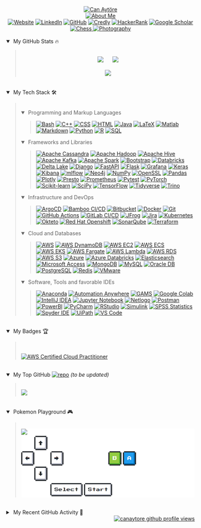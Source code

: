 <div align="center">
    <a href="https://github.com/canaytore"><img src="https://readme-typing-svg.demolab.com/?lines=Can+Ayt%C3%B6re&font=Ubuntu+Mono&center=true&width=440&height=45&color=f75c7e&vCenter=true&size=28&duration=2500&pause=27500" alt="Can Aytöre" /></a>
    <br>
    <a href="https://github.com/canaytore"><img src="https://readme-typing-svg.demolab.com/?lines=big%20data%20engineer%20;industrial%20engineer%2C%20m%2Esc%2E;7%2B%20years%20of%20coding%20experience;always%20kept%20learning%20new%20things;swimmer%20sailor%20traveler%20photographer&font=Ubuntu+Mono&center=true&width=440&height=45&color=f75c7e&vCenter=true&size=22&pause=1000" alt="About Me" /></a>
    <br>
    <a href="https://canaytore.github.io"><img src="https://img.icons8.com/doodle/40/000000/domain.png" alt="Website" title="My Website"/></a>
    <a href="https://www.linkedin.com/in/canaytore"><img src="https://img.icons8.com/doodle/40/000000/linkedin.png" alt="LinkedIn" title="Connect me via LinkedIn"/></a>
    <a href="https://github.com/canaytore"><img src="https://img.icons8.com/doodle/40/000000/github.png" alt="GitHub" title="My GitHub Profile"/></a>
    <a href="https://www.credly.com/users/can-aytore/badges"><img src="https://img.icons8.com/doodle/40/000000/first-place-ribbon.png" alt="Credly" title="My Credly Profile"/></a>
    <a href="https://www.hackerrank.com/canaytore"><img src="https://img.icons8.com/external-tal-revivo-filled-tal-revivo/40/000000/external-hackerrank-is-a-technology-company-that-focuses-on-competitive-programming-logo-filled-tal-revivo.png" alt="HackerRank" title="My HackerRank Profile"/></a>
    <a href="https://scholar.google.com/citations?user=mbMndyUAAAAJ=en"><img src="https://img.icons8.com/doodle/40/000000/scroll.png" alt="Google Scholar" title="My Google Scholar Profile"/></a>
    <a href="https://www.chess.com/member/canaytore"><img src="https://img.icons8.com/doodle/40/000000/knight.png" alt="Chess" title="Chess"/>
    <a href="https://canaytore.github.io/photography"><img src="https://img.icons8.com/doodle/40/000000/compact-camera.png" alt="Photography" title="My Portfolio"/></a>
</div>
<br>
<details open>
    <summary>&nbsp;My GitHub Stats 🔥</summary>
    <blockquote>
    <br>
    <div align="center">
        <a href="https://github.com/canaytore"><img src="https://canaytore-github-readme-stats.vercel.app/api?username=canaytore&count_private=true&show_icons=true&theme=react&bg_color=1F222E&title_color=F85D7F&icon_color=F8D866" height="165"></a>
        &nbsp;&nbsp;&nbsp;&nbsp;
        <a href="https://github.com/canaytore"><img src="https://canaytore-github-readme-stats.vercel.app/api/top-langs/?username=canaytore&theme=react&layout=compact&langs_count=6&bg_color=1F222E&title_color=F85D7F&icon_color=F8D866" height="165"></a>
        <br><br>
        <a href="https://github.com/canaytore"><img src="https://streak-stats.demolab.com/?user=canaytore&theme=react&date_format=M%20j%5B%2C%20Y%5D&ring=F85D7F&fire=FF3068&sideNums=F85D7F" height="165"></a>
    </div>
    </blockquote>
</details>
<br>
<details open>
    <summary>&nbsp;My Tech Stack 🛠</summary>
    <blockquote>
        <br>
        <details open>
            <summary>&nbsp;Programming and Markup Languages</summary>
            <blockquote>
                <div align="left">
		    <a href="https://github.com/canaytore"><img alt="Bash" src="https://img.shields.io/badge/-Bash-000?logo=gnu-bash&logoColor=white"></a>
		    <a href="https://github.com/canaytore"><img alt="C++" src="https://img.shields.io/badge/-C++-000?logo=c%2B%2B&logoColor=00599C"></a>
		    <a href="https://github.com/canaytore"><img alt="CSS" src="https://img.shields.io/badge/-CSS-000?logo=css3&logoColor=1572B6"></a>
		    <a href="https://github.com/canaytore"><img alt="HTML" src="https://img.shields.io/badge/-HTML-000?logo=html5"></a>
		    <a href="https://github.com/canaytore"><img alt="Java" src="https://custom-icon-badges.demolab.com/badge/-Java-000?logo=java&logoColor=1FBED6"></a>
		    <a href="https://github.com/canaytore"><img alt="LaTeX" src="https://img.shields.io/badge/-LaTeX-000?logo=latex&logoColor=008080"></a>
		    <a href="https://github.com/canaytore"><img alt="Matlab" src="https://custom-icon-badges.demolab.com/badge/-Matlab-000?logo=matlab2"></a>
		    <a href="https://github.com/canaytore"><img alt="Markdown" src="https://img.shields.io/badge/-Markdown-000?logo=markdown"></a>
		    <a href="https://github.com/canaytore"><img alt="Python" src="https://img.shields.io/badge/-Python-000?logo=python"></a>
		    <a href="https://github.com/canaytore"><img alt="R" src="https://img.shields.io/badge/-R-000?logo=r&logoColor=276DC3"></a>
		    <a href="https://github.com/canaytore"><img alt="SQL" src="https://custom-icon-badges.demolab.com/badge/-SQL-000?logo=database&logoColor=276DC3"></a>
                </div>
            </blockquote>
        </details>
        <details open>
            <summary>&nbsp;Frameworks and Libraries</summary>
            <blockquote>
                <div align="left">
		    <a href="https://github.com/canaytore"><img alt="Apache Cassandra" src="https://img.shields.io/badge/-Apache%20Cassandra-000?logo=apache%20cassandra&logoColor=1287B1"></a>
		    <a href="https://github.com/canaytore"><img alt="Apache Hadoop" src="https://img.shields.io/badge/-Apache%20Hadoop-000?logo=apache-hadoop&logoColor=66CCFF"></a>
		    <a href="https://github.com/canaytore"><img alt="Apache Hive" src="https://img.shields.io/badge/-Apache%20Hive-000?logo=apache-hive&logoColor=FDEE21"></a>
		    <a href="https://github.com/canaytore"><img alt="Apache Kafka" src="https://img.shields.io/badge/-Apache%20Kafka-000?logo=apache-kafka"></a>
		    <a href="https://github.com/canaytore"><img alt="Apache Spark" src="https://img.shields.io/badge/-Apache%20Spark-000?logo=apache-spark&logoColor=E25A1C"></a>
		    <a href="https://github.com/canaytore"><img alt="Bootstrap" src="https://img.shields.io/badge/-Bootstrap-000?logo=bootstrap"></a>
		    <a href="https://github.com/canaytore"><img alt="Databricks" src="https://img.shields.io/badge/-Databricks-000?logo=databricks&logoColor=FF3621"></a>
		    <a href="https://github.com/canaytore"><img alt="Delta Lake" src="https://img.shields.io/badge/-Delta%20Lake-000?logo=delta&logoColor=white"></a>
		    <a href="https://github.com/canaytore"><img alt="Django" src="https://img.shields.io/badge/-Flask-000?logo=flask"></a>
		    <a href="https://github.com/canaytore"><img alt="FastAPI" src="https://img.shields.io/badge/-FastAPI-000?logo=fastapi"></a>
		    <a href="https://github.com/canaytore"><img alt="Flask" src="https://img.shields.io/badge/-Django-000?logo=django&logoColor=092E20"></a>
		    <a href="https://github.com/canaytore"><img alt="Grafana" src="https://img.shields.io/badge/-Grafana-000?logo=grafana&logoColor=F46800"></a>
		    <a href="https://github.com/canaytore"><img alt="Keras" src="https://img.shields.io/badge/-Keras-000?logo=Keras&logoColor=f73636"></a>
		    <a href="https://github.com/canaytore"><img alt="Kibana" src ="https://img.shields.io/badge/-Kibana-000?logo=kibana&logoColor=005571"></a>
		    <a href="https://github.com/canaytore"><img alt="mlflow" src="https://img.shields.io/badge/-mlflow-000?logo=mlflow"></a>
		    <a href="https://github.com/canaytore"><img alt="Neo4j" src="https://img.shields.io/badge/-Neo4j-000?logo=neo4j&logoColor=4581C3"></a>
		    <a href="https://github.com/canaytore"><img alt="NumPy" src="https://img.shields.io/badge/-Numpy-000?logo=numpy&logoColor=013243"></a>
		    <a href="https://github.com/canaytore"><img alt="OpenSSL" src="https://img.shields.io/badge/-OpenSSL-000?logo=openssl&logoColor=721412"></a>
		    <a href="https://github.com/canaytore"><img alt="Pandas" src="https://img.shields.io/badge/-Pandas-000?logo=pandas"></a>
		    <a href="https://github.com/canaytore"><img alt="Plotly" src="https://img.shields.io/badge/-Plotly-000?logo=plotly&logoColor=3F4F75"></a>
		    <a href="https://github.com/canaytore"><img alt="Presto" src ="https://img.shields.io/badge/-Presto-000?logo=presto&logoColor=5890FF"></a>
		    <a href="https://github.com/canaytore"><img alt="Prometheus" src ="https://img.shields.io/badge/-Prometheus-000?logo=prometheus&logoColor=E6522C"></a>
		    <a href="https://github.com/canaytore"><img alt="Pytest" src ="https://img.shields.io/badge/-Pytest-000?logo=pytest&logoColor=0A9EDC"></a>
		    <a href="https://github.com/canaytore"><img alt="PyTorch" src ="https://img.shields.io/badge/-PyTorch-000?&logo=PyTorch"></a>
		    <a href="https://github.com/canaytore"><img alt="Scikit-learn" src="https://img.shields.io/badge/-scikit%20learn-000?logo=scikitlearn"></a>
		    <a href="https://github.com/canaytore"><img alt="SciPy" src="https://img.shields.io/badge/-Scipy-000?logo=scipy&logoColor=8CAAE6"></a>
		    <a href="https://github.com/canaytore"><img alt="TensorFlow" src ="https://img.shields.io/badge/-TensorFlow-000?&logo=TensorFlow"></a>
		    <a href="https://github.com/canaytore"><img alt="Tidyverse" src="https://img.shields.io/badge/-Tidyverse-000?logo=tidyverse&logoColor=white"></a>
		    <a href="https://github.com/canaytore"><img alt="Trino" src ="https://img.shields.io/badge/-Trino-000?logo=trino&logoColor=DD00A1"></a>
                </div>
            </blockquote>
        </details>
        <details open>
            <summary>&nbsp;Infrastructure and DevOps</summary>
            <blockquote>
                <div align="left">
		    <a href="https://github.com/canaytore"><img alt="ArgoCD" src ="https://img.shields.io/badge/-ArgoCD-000?logo=argo&logoColor=EF7B4D"></a>
		    <a href="https://github.com/canaytore"><img alt="Bamboo CI/CD" src ="https://img.shields.io/badge/-Bamboo%20CI/CD-000?logo=bamboo&logoColor=0052CC"></a>
		    <a href="https://github.com/canaytore"><img alt="Bitbucket" src ="https://img.shields.io/badge/-Bitbucket-000?logo=bitbucket&logoColor=0052CC"></a>
		    <a href="https://github.com/canaytore"><img alt="Docker" src ="https://img.shields.io/badge/-Docker-000?&logo=Docker"></a>
		    <a href="https://github.com/canaytore"><img alt="Git" src="https://img.shields.io/badge/-Git-000?logo=git"></a>
		    <a href="https://github.com/canaytore"><img alt="GitHub Actions" src ="https://img.shields.io/badge/-GitHub%20Actions-000?logo=githubactions&logoColor=2088FF"></a>
		    <a href="https://github.com/canaytore"><img alt="GitLab CI/CD" src ="https://img.shields.io/badge/-GitLab%20CI/CD-000?logo=gitlab&logoColor=FC6D26"></a>
		    <a href="https://github.com/canaytore"><img alt="JFrog" src ="https://img.shields.io/badge/-JFrog%20Artifactory-000?logo=jfrog&logoColor=41BF47"></a>
		    <a href="https://github.com/canaytore"><img alt="Jira" src ="https://img.shields.io/badge/-Jira-000?logo=jira&logoColor=0052CC"></a>
		    <a href="https://github.com/canaytore"><img alt="Kubernetes" src ="https://img.shields.io/badge/-Kubernetes-000?&logo=Kubernetes"></a>
		    <a href="https://github.com/canaytore"><img alt="Okteto" src ="https://custom-icon-badges.demolab.com/badge/-Okteto-000?logo=okteto-kubernetes&logoColor=009688"></a>
		    <a href="https://github.com/canaytore"><img alt="Red Hat Openshift" src ="https://img.shields.io/badge/-Red%20Hat%20Openshift-000?logo=redhatopenshift&logoColor=EE0000"></a>
		    <a href="https://github.com/canaytore"><img alt="SonarQube" src ="https://img.shields.io/badge/-SonarQube-000?&logo=sonarqube&logoColor=4E9BCD"></a>
		    <a href="https://github.com/canaytore"><img alt="Terraform" src ="https://img.shields.io/badge/-Terraform-000?logo=terraform&logoColor=7B42BC"></a>
                </div>
            </blockquote>
        </details>
	<details open>
            <summary>&nbsp;Cloud and Databases</summary>
            <blockquote>
                <div align="left">
		    <a href="https://github.com/canaytore"><img alt="AWS" src ="https://img.shields.io/badge/-Amazon%20Web%20Services-000?&logo=Amazon-AWS&logoColor=F90"></a>
		    <a href="https://github.com/canaytore"><img alt="AWS DynamoDB" src ="https://img.shields.io/badge/-AWS%20DynamoDB-000?logo=Amazon%20DynamoDB&logoColor=4053D6"></a>
		    <a href="https://github.com/canaytore"><img alt="AWS EC2" src ="https://img.shields.io/badge/-AWS%20EC2-000?logo=Amazon%20EC2&logoColor=FF9900"></a>
		    <a href="https://github.com/canaytore"><img alt="AWS ECS" src ="https://img.shields.io/badge/-AWS%20ECS-000?logo=amazonecs&logoColor=FF9900"></a>
		    <a href="https://github.com/canaytore"><img alt="AWS EKS" src ="https://img.shields.io/badge/-AWS%20EKS-000?logo=amazoneks&logoColor=FF9900"></a>
		    <a href="https://github.com/canaytore"><img alt="AWS Fargate" src ="https://img.shields.io/badge/-AWS%20Fargate-000?logo=awsfargate&logoColor=FF9900"></a>
		    <a href="https://github.com/canaytore"><img alt="AWS Lambda" src ="https://img.shields.io/badge/-AWS%20Lambda-000?logo=awslambda&logoColor=FF9900"></a>
		    <a href="https://github.com/canaytore"><img alt="AWS RDS" src ="https://img.shields.io/badge/-AWS%20RDS-000?logo=Amazon%20RDS&logoColor=527FFF"></a>
		    <a href="https://github.com/canaytore"><img alt="AWS S3" src ="https://img.shields.io/badge/-AWS%20S3-000?logo=Amazon%20S3&logoColor=569A31"></a>
		    <a href="https://github.com/canaytore"><img alt="Azure" src ="https://img.shields.io/badge/-Microsoft%20Azure-000?&logo=microsoft%20azure&logoColor=0078D4"></a>
		    <a href="https://github.com/canaytore"><img alt="Azure Databricks" src="https://img.shields.io/badge/-Azure%20Databricks-000?logo=databricks&logoColor=FF3621"></a>
		    <a href="https://github.com/canaytore"><img alt="Elasticsearch" src ="https://img.shields.io/badge/-Elasticsearch-000?&logo=elasticsearch&logoColor=005571"></a>
		    <a href="https://github.com/canaytore"><img alt="Microsoft Access" src ="https://img.shields.io/badge/-Microsoft%20Access-000?logo=microsoftaccess&logoColor=A4373A"></a>
		    <a href="https://github.com/canaytore"><img alt="MongoDB" src ="https://img.shields.io/badge/-MongoDB-000?&logo=mongodb&logoColor=47A248"></a>
		    <a href="https://github.com/canaytore"><img alt="MySQL" src ="https://img.shields.io/badge/-MySQL-000?logo=mysql&logoColor=4479A1"></a>
		    <a href="https://github.com/canaytore"><img alt="Oracle DB" src ="https://img.shields.io/badge/-Oracle%20DB-000?logo=oracle&logoColor=F80000"></a>
		    <a href="https://github.com/canaytore"><img alt="PostgreSQL" src ="https://img.shields.io/badge/-PostgreSQL-000?logo=postgresql&logoColor=4169E1"></a>
		    <a href="https://github.com/canaytore"><img alt="Redis" src ="https://img.shields.io/badge/-Redis-000?&logo=Redis"></a>
		    <a href="https://github.com/canaytore"><img alt="VMware" src ="https://img.shields.io/badge/-VMware-000?logo=VMware&logoColor=white"></a>
                </div>
            </blockquote>
        </details>
        <details open>
            <summary>&nbsp;Software, Tools and favorable IDEs</summary>
            <blockquote>
                <div align="left">
		    <a href="https://github.com/canaytore"><img alt="Anaconda" src="https://img.shields.io/badge/-Anaconda-000?logo=anaconda&logoColor=44A833"></a>
		    <a href="https://github.com/canaytore"><img alt="Automation Anywhere" src="https://custom-icon-badges.demolab.com/badge/-Automation%20Anywhere-000?logo=automation-anywhere"></a>
		    <a href="https://github.com/canaytore"><img alt="GAMS" src="https://custom-icon-badges.demolab.com/badge/-GAMS-000?logo=gams-modeling"></a>
		    <a href="https://github.com/canaytore"><img alt="Google Colab" src="https://img.shields.io/badge/-Google%20Colab-000?logo=googlecolab&logoColor=F9AB00"></a>
		    <a href="https://github.com/canaytore"><img alt="IntelliJ IDEA" src="https://img.shields.io/badge/-IntelliJ%20IDEA-000?logo=intellij-idea&logoColor=F90"></a>
		    <a href="https://github.com/canaytore"><img alt="Jupyter Notebook" src="https://img.shields.io/badge/-Jupyter%20Notebook-000?logo=jupyter&logoColor=F37626"></a>
		    <a href="https://github.com/canaytore"><img alt="Netlogo" src="https://custom-icon-badges.demolab.com/badge/-Netlogo-000?logo=netlogo"></a>
		    <a href="https://github.com/canaytore"><img alt="Postman" src="https://img.shields.io/badge/-Postman-000?logo=postman"></a>
		    <a href="https://github.com/canaytore"><img alt="PowerBI" src ="https://img.shields.io/badge/-PowerBI-000?logo=powerbi&logoColor=F2C811"></a>
		    <a href="https://github.com/canaytore"><img alt="PyCharm" src="https://img.shields.io/badge/-PyCharm-000?logo=pycharm&logoColor=F90"></a>
		    <a href="https://github.com/canaytore"><img alt="RStudio" src="https://img.shields.io/badge/-RStudio-000?logo=rstudio"></a>
		    <a href="https://github.com/canaytore"><img alt="Simulink" src="https://custom-icon-badges.demolab.com/badge/-Simulink-000?logo=matlab2"></a>
		    <a href="https://github.com/canaytore"><img alt="SPSS Statistics" src="https://custom-icon-badges.demolab.com/badge/-SPSS%20Statistics-000?logo=SPSS"/></a>
		    <a href="https://github.com/canaytore"><img alt="Spyder IDE" src="https://img.shields.io/badge/-Spyder%20IDE-000?logo=spyder%20ide&logoColor=FF0000"></a>
		    <a href="https://github.com/canaytore"><img alt="UiPath" src="https://custom-icon-badges.demolab.com/badge/-UiPath-000?logo=uipath&logoColor=FA4616"></a>
                    <a href="https://github.com/canaytore"><img alt="VS Code" src="https://img.shields.io/badge/-VS%20Code-000?logo=visual-studio-code&logoColor=007ACC"></a>
                </div>
            </blockquote>
        </details>
    </blockquote>
</details>
<br>
<details open>
<summary>&nbsp;My Badges 🏆</summary>
<blockquote>
<br>

<!--START_SECTION:badges-->
[![AWS Certified Cloud Practitioner](https://images.credly.com/size/120x120/images/00634f82-b07f-4bbd-a6bb-53de397fc3a6/image.png)](http://www.credly.com/badges/c03e19ec-a9bf-47c6-b891-d14f3bcaaea8 "AWS Certified Cloud Practitioner")
<!--END_SECTION:badges-->
</blockquote>
</details>
<br>	
<details open>
    <summary>&nbsp;My Top GitHub <a href="https://github.com/canaytore?tab=repositories"><img alt="repo" src="https://custom-icon-badges.demolab.com/badge/-Repositories-276DC3?logo=repo&style=plastic"></a> <i>(to be updated)</i></summary>
    <blockquote>
    <br>
    <div align="left">
	<a href="https://github.com/canaytore/spark-learnings"><img width="278" src="https://canaytore-github-readme-stats.vercel.app/api/pin/?username=canaytore&repo=spark-learnings&theme=react&hide_border=true&bg_color=1F222E&title_color=F85D7F&icon_color=F8D866&show_icons=true&show_description=true"></a>
    </div>
    </blockquote>
</details>
<br>
<details open>
    <summary>&nbsp;Pokemon Playground 🎮</summary>
    <blockquote>
    <br>
    <div style="background:white;" align="left">
        <img src="https://toy.aoaoao.me/image" width="320"/>
        <br>
        <a href="https://toy.aoaoao.me/control?button=2&callback=https://github.com/canaytore"><img src="https://raw.githubusercontent.com/canaytore/canaytore/main/img/blank.png" width="35"/><img src="https://raw.githubusercontent.com/canaytore/canaytore/main/img/up.png" title="Up" width="35"/></a>
        <br>
        <a href="https://toy.aoaoao.me/control?button=1&callback=https://github.com/canaytore"><img src="https://raw.githubusercontent.com/canaytore/canaytore/main/img/left.png" title="Left" width="35"/></a>
        <img src="https://raw.githubusercontent.com/canaytore/canaytore/main/img/blank.png" width="35"/>
        <a href="https://toy.aoaoao.me/control?button=0&callback=https://github.com/canaytore"><img src="https://raw.githubusercontent.com/canaytore/canaytore/main/img/right.png" title="Right" width="35"/></a>
        <img src="https://raw.githubusercontent.com/canaytore/canaytore/main/img/blank.png" width="35"/>
        <img src="https://raw.githubusercontent.com/canaytore/canaytore/main/img/blank.png" width="35"/>
        <img src="https://raw.githubusercontent.com/canaytore/canaytore/main/img/blank.png" width="35"/>
        <a href="https://toy.aoaoao.me/control?button=5&callback=https://github.com/canaytore"><img src="https://raw.githubusercontent.com/canaytore/canaytore/main/img/B.png" title="B" width="35"/></a>
        <a href="https://toy.aoaoao.me/control?button=4&callback=https://github.com/canaytore"><img src="https://raw.githubusercontent.com/canaytore/canaytore/main/img/A.png" title="A" width="35"/></a>
        <br>
        <a href="https://toy.aoaoao.me/control?button=3&callback=https://github.com/canaytore"><img src="https://raw.githubusercontent.com/canaytore/canaytore/main/img/blank.png" width="35"/><img src="https://raw.githubusercontent.com/canaytore/canaytore/main/img/down.png" title="Down" width="35"/></a>
        <br>
        <img src="https://raw.githubusercontent.com/canaytore/canaytore/main/img/blank.png" width="35"/>
        <img src="https://raw.githubusercontent.com/canaytore/canaytore/main/img/blank.png" width="35"/>
        <a href="https://toy.aoaoao.me/control?button=6&callback=https://github.com/canaytore"><img src="https://raw.githubusercontent.com/canaytore/canaytore/main/img/select.png" title="Select" height="35"/></a>
        <a href="https://toy.aoaoao.me/control?button=7&callback=https://github.com/canaytore"><img src="https://raw.githubusercontent.com/canaytore/canaytore/main/img/start.png" title="Start" height="35" /></a>
    </div>
    </blockquote>
</details>
<br>
<details>
<summary>&nbsp;My Recent GitHub Activity 💬</summary>
<blockquote>
<br>
		
<!--START_SECTION:activity--> 
1. 🗣 Commented on [#249](https://github.com/tylermorganwall/rayshader/issues/249) in [tylermorganwall/rayshader](https://github.com/tylermorganwall/rayshader)
2. 🗣 Commented on [#254](https://github.com/tylermorganwall/rayshader/issues/254) in [tylermorganwall/rayshader](https://github.com/tylermorganwall/rayshader)
3. 🗣 Commented on [#255](https://github.com/tylermorganwall/rayshader/issues/255) in [tylermorganwall/rayshader](https://github.com/tylermorganwall/rayshader)
4. 🎉 Merged PR [#3](https://github.com/canaytore/canaytore/pull/3) in [canaytore/canaytore](https://github.com/canaytore/canaytore)
5. 💪 Opened PR [#3](https://github.com/canaytore/canaytore/pull/3) in [canaytore/canaytore](https://github.com/canaytore/canaytore)
<!--END_SECTION:activity-->
<br>
<div align="center">
	<a href="https://github.com/canaytore"><img alt="canaytore's Activity Graph" src="https://github-readme-activity-graph.cyclic.app/graph/?username=canaytore&bg_color=1F222E&color=F8D866&line=F85D7F&point=FFFFFF&hide_border=true" /></a>
</div>
</blockquote>
</details>
<div align="right">
    <a href="https://github.com/canaytore"><img src="https://komarev.com/ghpvc/?username=canaytore&label=Can's%20Profile%20Views&style=flat" alt="canaytore github profile views"></a>
</div>
